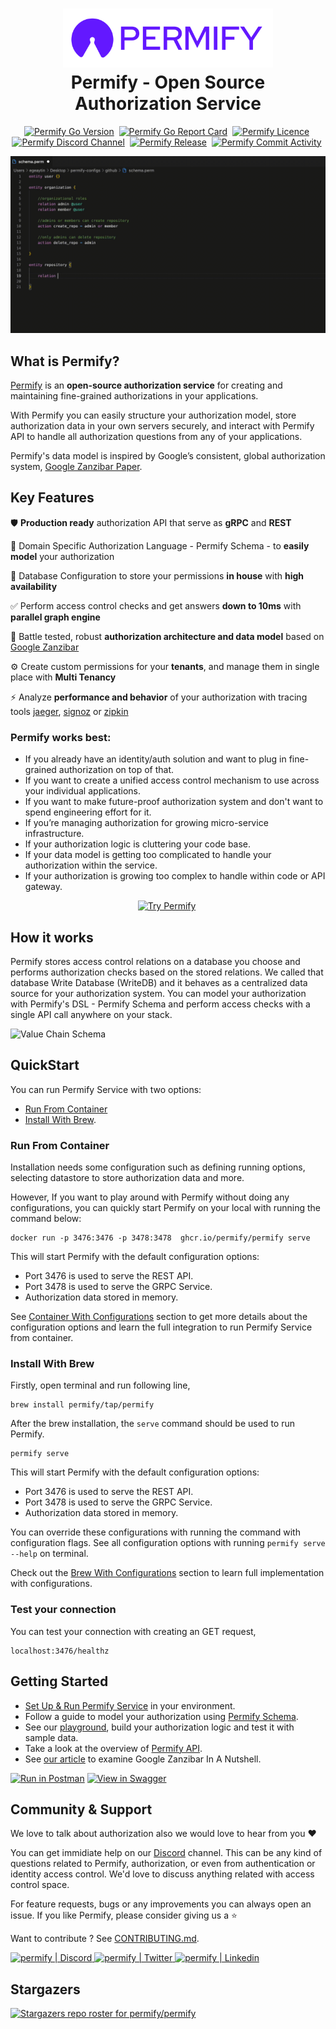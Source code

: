 
<h1 align="center">
    <img src="https://raw.githubusercontent.com/Permify/permify/master/assets/permify-logo.svg" alt="Permify logo" width="336px" /><br />
    Permify - Open Source Authorization Service
</h1>

<p align="center">
    <a href="https://github.com/Permify/permify" target="_blank"><img src="https://img.shields.io/github/go-mod/go-version/Permify/permify?style=for-the-badge&logo=go" alt="Permify Go Version" /></a>&nbsp;
    <a href="https://goreportcard.com/report/github.com/Permify/permify" target="_blank"><img src="https://goreportcard.com/badge/github.com/Permify/permify?style=for-the-badge&logo=go" alt="Permify Go Report Card" /></a>&nbsp;
    <a href="https://github.com/Permify/permify" target="_blank"><img src="https://img.shields.io/github/license/Permify/permify?style=for-the-badge" alt="Permify Licence" /></a>&nbsp;
    <a href="https://discord.gg/MJbUjwskdH" target="_blank"><img src="https://img.shields.io/discord/950799928047833088?style=for-the-badge&logo=discord&label=DISCORD" alt="Permify Discord Channel" /></a>&nbsp;
    <a href="https://github.com/Permify/permify/pkgs/container/permify" target="_blank"><img src="https://img.shields.io/github/v/release/permify/permify?include_prereleases&style=for-the-badge" alt="Permify Release" /></a>&nbsp;
    <a href="https://img.shields.io/github/commit-activity/m/Permify/permify?style=for-the-badge" target="_blank"><img src="https://img.shields.io/github/commit-activity/m/Permify/permify?style=for-the-badge" alt="Permify Commit Activity" /></a>&nbsp;
</p>
<p align="center">
    <img src="https://raw.githubusercontent.com/Permify/permify/master/assets/permify-dsl.gif" alt="Permify - Open source authorization as a service" />
</p>

## What is Permify?
[Permify](https://github.com/Permify/permify) is an **open-source authorization service** for creating and maintaining fine-grained authorizations in your applications.

With Permify you can easily structure your authorization model, store authorization data in your own servers securely, and interact with Permify API to handle all authorization questions from any of your applications.

Permify's data model is inspired by Google’s consistent, global authorization system, [Google Zanzibar Paper](https://storage.googleapis.com/pub-tools-public-publication-data/pdf/41f08f03da59f5518802898f68730e247e23c331.pdf).

## Key Features

🛡️ **Production ready** authorization API that serve as **gRPC** and **REST**

🔮 Domain Specific Authorization Language - Permify Schema - to **easily model** your authorization

🔐 Database Configuration to store your permissions **in house** with **high availability**

✅ Perform access control checks and get answers **down to 10ms** with **parallel graph engine**

💪 Battle tested, robust **authorization architecture and data model** based on [Google Zanzibar](https://storage.googleapis.com/pub-tools-public-publication-data/pdf/41f08f03da59f5518802898f68730e247e23c331.pdf)

⚙️ Create custom permissions for your **tenants**, and manage them in single place with **Multi Tenancy**

⚡ Analyze **performance and behavior** of your authorization with tracing tools [jaeger], [signoz] or [zipkin]

[jaeger]: https://www.jaegertracing.io/
[signoz]: https://signoz.io/
[zipkin]: https://zipkin.io/

### Permify works best:

- If you already have an identity/auth solution and want to plug in fine-grained authorization on top of that.
- If you want to create a unified access control mechanism to use across your individual applications.
- If you want to make future-proof authorization system and don't want to spend engineering effort for it.
- If you’re managing authorization for growing micro-service infrastructure.
- If your authorization logic is cluttering your code base.
- If your data model is getting too complicated to handle your authorization within the service.
- If your authorization is growing too complex to handle within code or API gateway.

<p align="center">
    <a href="https://play.permify.co" target="_blank"><img src="https://raw.githubusercontent.com/Permify/permify/f548b4d5ae0d19c7d2f5bf61cc60ee04a58fa281/assets/Github%20Button.svg" alt="Try Permify" /></a>&nbsp;
</p>

## How it works

Permify stores access control relations on a database you choose and performs authorization checks based on the stored relations. We called that database Write Database (WriteDB) and it behaves as a centralized data source for your authorization system. You can model your authorization with Permify's DSL - Permify Schema and perform access checks with a single API call anywhere on your stack.

![Value Chain Schema](https://user-images.githubusercontent.com/34595361/186108668-4c6cb98c-e777-472b-bf05-d8760add82d2.png)

## QuickStart

You can run Permify Service with two options: 

- [Run From Container](#run-from-container)  
- [Install With Brew](#install-with-brew). 

### Run From Container

Installation needs some configuration such as defining running options, selecting datastore to store authorization data and more. 

However, If you want to play around with Permify without doing any configurations, you can quickly start Permify on your local with running the command below:

```shell
docker run -p 3476:3476 -p 3478:3478  ghcr.io/permify/permify serve
```

This will start Permify with the default configuration options: 
* Port 3476 is used to serve the REST API.
* Port 3478 is used to serve the GRPC Service.
* Authorization data stored in memory.

See [Container With Configurations] section to get more details about the configuration options and learn the full integration to run Permify Service from container.

[Container With Configurations]: https://docs.permify.co/docs/installation/container

### Install With Brew

Firstly, open terminal and run following line,

```shell
brew install permify/tap/permify
```

After the brew installation, the `serve` command should be used to run Permify. 

```shell
permify serve
```

This will start Permify with the default configuration options: 
* Port 3476 is used to serve the REST API.
* Port 3478 is used to serve the GRPC Service.
* Authorization data stored in memory.

You can override these configurations with running the command with configuration flags. See all configuration options with running `permify serve --help` on terminal. 

Check out the [Brew With Configurations] section to learn full implementation with configurations.

[Brew With Configurations]: https://docs.permify.co/docs/installation/brew

### Test your connection

You can test your connection with creating an GET request,

```shell
localhost:3476/healthz
```

## Getting Started

- [Set Up & Run Permify Service] in your environment.
- Follow a guide to model your authorization using [Permify Schema].
- See our [playground], build your authorization logic and test it with sample data.
- Take a look at the overview of [Permify API].
- See [our article] to examine Google Zanzibar In A Nutshell.

[Set Up & Run Permify Service]: https://docs.permify.co/docs/installation/overview
[Permify Schema]: https://docs.permify.co/docs/getting-started/modeling
[playground]: https://play.permify.co/
[Permify API]: https://docs.permify.co/docs/api-overview/
[our article]: https://www.permify.co/post/google-zanzibar-in-a-nutshell

[![Run in Postman](https://run.pstmn.io/button.svg)](https://www.postman.com/permify-dev/workspace/permify/collection)
[![View in Swagger](http://jessemillar.github.io/view-in-swagger-button/button.svg)](https://permify.github.io/permify-swagger)

## Community & Support
We love to talk about authorization also we would love to hear from you :heart:

You can get immidiate help on our [Discord](https://discord.gg/MJbUjwskdH) channel. This can be any kind of questions related to Permify, authorization, or even from authentication or identity access control. We'd love to discuss anything related with access control space.

For feature requests, bugs or any improvements you can always open an issue. If you like Permify, please consider giving us a :star:

Want to contribute ? See [CONTRIBUTING.md](https://github.com/Permify/permify/blob/master/CONTRIBUTING.md).

<p align="left">
<a href="https://discord.gg/MJbUjwskdH">
 <img height="70px" width="70px" alt="permify | Discord" src="https://user-images.githubusercontent.com/39353278/187209316-3d01a799-c51b-4eaa-8f52-168047078a14.png" />
</a>
<a href="https://twitter.com/GetPermify">
  <img height="70px" width="70px" alt="permify | Twitter" src="https://user-images.githubusercontent.com/39353278/187209323-23f14261-d406-420d-80eb-1aa707a71043.png"/>
</a>
<a href="https://www.linkedin.com/company/permifyco">
  <img height="70px" width="70px" alt="permify | Linkedin" src="https://user-images.githubusercontent.com/39353278/187209321-03293a24-6f63-4321-b362-b0fc89fdd879.png" />
</a>
</p>

## Stargazers

[![Stargazers repo roster for permify/permify](https://reporoster.com/stars/permify/permify)](https://github.com/permify/permify/stargazers)
